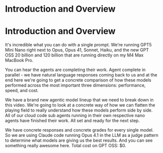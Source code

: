 # Introduction and Overview

# Introduction and Overview

It's incredible what you can do with a single prompt. We're running GPT5 Mini Nano right next to Opus, Opus 41, Sonnet, Haiku, and the new GPT OSS 20 billion and 120 billion that are running directly on my M4 Max MacBook Pro. 

You can hear the agents are completing their work. Agent complete in parallel - we have natural language responses coming back to us and at the end here we're going to get a concrete comparison of how these models performed across the most important three dimensions: performance, speed, and cost.

We have a brand new agentic model lineup that we need to break down in this video. We're going to look at a concrete way of how we can flatten the playing field to really understand how these models perform side by side. All of our cloud code sub agents running in their own respective nano agents have finished their work. All set and ready for the next step.

We have concrete responses and concrete grades for every single model. So we are using Claude code running Opus 4.1 in the LLM as a judge pattern to determine what models are giving us the best results. And you can see something really awesome here. Total cost on GPT OSS: $0.